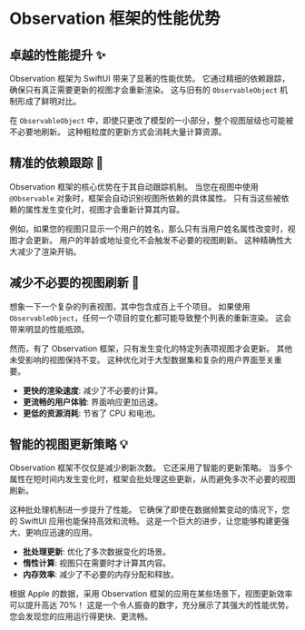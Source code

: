 ﻿# Observation 框架的性能优势

## 卓越的性能提升 ✨

Observation 框架为 SwiftUI 带来了显著的性能优势。 它通过精细的依赖跟踪，确保只有真正需要更新的视图才会重新渲染。 这与旧有的 `ObservableObject` 机制形成了鲜明对比。

在 `ObservableObject` 中，即使只更改了模型的一小部分，整个视图层级也可能被不必要地刷新。 这种粗粒度的更新方式会消耗大量计算资源。

## 精准的依赖跟踪 🎯

Observation 框架的核心优势在于其自动跟踪机制。 当您在视图中使用 `@Observable` 对象时，框架会自动识别视图所依赖的具体属性。 只有当这些被依赖的属性发生变化时，视图才会重新计算其内容。

例如，如果您的视图只显示一个用户的姓名，那么只有当用户姓名属性改变时，视图才会更新。 用户的年龄或地址变化不会触发不必要的视图刷新。 这种精确性大大减少了渲染开销。

## 减少不必要的视图刷新 🚀

想象一下一个复杂的列表视图，其中包含成百上千个项目。 如果使用 `ObservableObject`，任何一个项目的变化都可能导致整个列表的重新渲染。 这会带来明显的性能瓶颈。

然而，有了 Observation 框架，只有发生变化的特定列表项视图才会更新。 其他未受影响的视图保持不变。 这种优化对于大型数据集和复杂的用户界面至关重要。

*   **更快的渲染速度**: 减少了不必要的计算。
*   **更流畅的用户体验**: 界面响应更加迅速。
*   **更低的资源消耗**: 节省了 CPU 和电池。

## 智能的视图更新策略 💡

Observation 框架不仅仅是减少刷新次数。 它还采用了智能的更新策略。 当多个属性在短时间内发生变化时，框架会批处理这些更新，从而避免多次不必要的视图刷新。

这种批处理机制进一步提升了性能。 它确保了即使在数据频繁变动的情况下，您的 SwiftUI 应用也能保持高效和流畅。 这是一个巨大的进步，让您能够构建更强大、更响应迅速的应用。

*   **批处理更新**: 优化了多次数据变化的场景。
*   **惰性计算**: 视图只在需要时才计算其内容。
*   **内存效率**: 减少了不必要的内存分配和释放。

根据 Apple 的数据，采用 Observation 框架的应用在某些场景下，视图更新效率可以提升高达 70%！ 这是一个令人振奋的数字，充分展示了其强大的性能优势。 您会发现您的应用运行得更快、更流畅。


